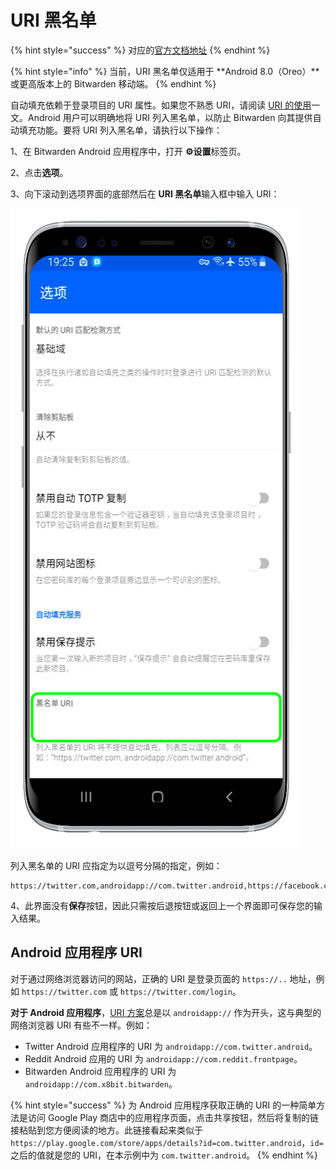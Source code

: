 # URI 黑名单

{% hint style="success" %}
对应的[官方文档地址](https://bitwarden.com/help/article/blacklisting-uris/)
{% endhint %}

{% hint style="info" %}
当前，URI 黑名单仅适用于 **Android 8.0（Oreo）**或更高版本上的 Bitwarden 移动端。
{% endhint %}

自动填充依赖于登录项目的 URI 属性。如果您不熟悉 URI，请阅读 [URI 的使用](using-uris.md)一文。Android 用户可以明确地将 URI 列入黑名单，以防止 Bitwarden 向其提供自动填充功能。要将 URI 列入黑名单，请执行以下操作：

1、在 Bitwarden Android 应用程序中，打开 **⚙️设置**标签页。

2、点击**选项**。

3、向下滚动到选项界面的底部然后在 **URI 黑名单**输入框中输入 URI：

![](../../.gitbook/assets/blacklist-uris.png)

列入黑名单的 URI 应指定为以逗号分隔的指定，例如：

```url
https://twitter.com,androidapp://com.twitter.android,https://facebook.com
```

4、此界面没有**保存**按钮，因此只需按后退按钮或返回上一个界面即可保存您的输入结果。

## Android 应用程序 URI <a href="#android-app-uris" id="android-app-uris"></a>

对于通过网络浏览器访问的网站，正确的 URI 是登录页面的 `https://..` 地址，例如 `https://twitter.com` 或 `https://twitter.com/login`。

**对于 Android 应用程序**，[URI 方案](using-uris.md#uri-schemes)总是以 `androidapp://` 作为开头，这与典型的网络浏览器 URI 有些不一样。例如：

* Twitter Android 应用程序的 URI 为 `androidapp://com.twitter.android`。
* Reddit Android 应用的 URI 为 `androidapp://com.reddit.frontpage`。
* Bitwarden Android 应用程序的 URI 为 `androidapp://com.x8bit.bitwarden`。

{% hint style="success" %}
为 Android 应用程序获取正确的 URI 的一种简单方法是访问 Google Play 商店中的应用程序页面，点击共享按钮，然后将复制的链接粘贴到您方便阅读的地方。此链接看起来类似于 `https://play.google.com/store/apps/details?id=com.twitter.android`，`id=` 之后的值就是您的 URI，在本示例中为 `com.twitter.android`。
{% endhint %}
